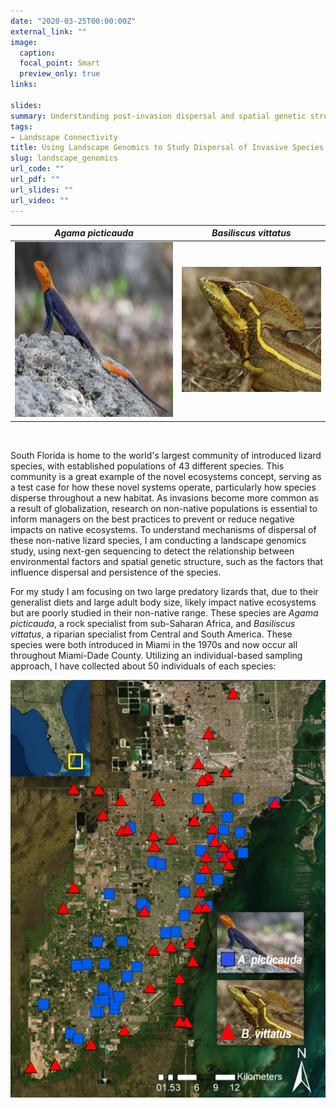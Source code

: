 ```yaml
---
date: "2020-03-25T00:00:00Z"
external_link: ""
image:
  caption: 
  focal_point: Smart
  preview_only: true
links:

slides: 
summary: Understanding post-invasion dispersal and spatial genetic structure of non-native lizards in Miami, FL
tags:
- Landscape Connectivity
title: Using Landscape Genomics to Study Dispersal of Invasive Species
slug: landscape_genomics
url_code: ""
url_pdf: ""
url_slides: ""
url_video: ""
---
```



*Agama picticauda*                 |  *Basiliscus vittatus* 
:-----------------------------------:|:-----------------------------------:
<img src="featured.jpg" width="320" height = "280">  |  <img src="Basilisk.jpg" width="280" height="200">
<br style="clear:both;" />

South Florida is home to the world's largest community of introduced lizard species, with established populations of 43 different species. This community is a great example of the novel ecosystems concept, serving as a test case for how these novel systems operate, particularly how species disperse throughout a new habitat. As invasions become more common as a result of globalization, research on non-native populations is essential to inform managers on the best practices to prevent or reduce negative impacts on native ecosystems. To understand mechanisms of dispersal of these non-native lizard species, I am conducting a landscape genomics study, using next-gen sequencing to detect the relationship between environmental factors and spatial genetic structure, such as the factors that influence dispersal and persistence of the species.


For my study I am focusing on two large predatory lizards that, due to their generalist diets and large adult body size, likely impact native ecosystems but are poorly studied in their non-native range. These species are *Agama picticauda*, a rock specialist from sub-Saharan Africa, and *Basiliscus vittatus*, a riparian specialist from Central and South America. These species were both introduced in Miami in the 1970s and now occur all throughout Miami-Dade County. Utilizing an individual-based sampling approach, I have collected about 50 individuals of each species:
<br>

![Sampling Map](SamplingMap.png)


